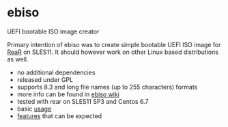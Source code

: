 # ebiso
UEFI bootable ISO image creator

Primary intention of ebiso was to create simple bootable UEFI ISO image for [ReaR](https://github.com/rear/rear) on SLES11. It should however work on other Linux based distributions as well.
 
 - no additional dependencies
 - released under GPL
 - supports 8.3 and long file names (up to 255 characters) formats
 - more info can be found in [ebiso wiki](https://github.com/gozora/ebiso/wiki)
 - tested with rear on SLES11 SP3 and Centos 6.7
 - basic [usage](https://github.com/gozora/ebiso/wiki/Usage)
 - [features](https://github.com/gozora/ebiso/wiki/Features-in-progress-(limitations)) that can be expected
